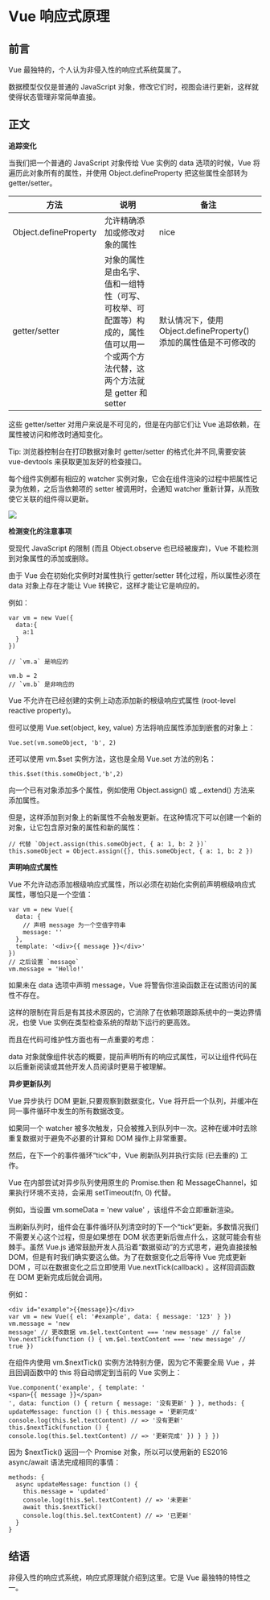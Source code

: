 # Vue 响应式原理

## 前言

Vue 最独特的，个人认为非侵入性的响应式系统莫属了。

数据模型仅仅是普通的 JavaScript 对象，修改它们时，视图会进行更新，这样就使得状态管理非常简单直接。

## 正文

<b>追踪变化</b>

当我们把一个普通的 JavaScript 对象传给 Vue 实例的 data 选项的时候，Vue 将遍历此对象所有的属性，并使用 Object.defineProperty 把这些属性全部转为 getter/setter。

| 方法                  | 说明                                                                                                                              | 备注                                                              |
| --------------------- | --------------------------------------------------------------------------------------------------------------------------------- | ----------------------------------------------------------------- |
| Object.defineProperty | 允许精确添加或修改对象的属性                                                                                                      | nice                                                              |
| getter/setter         | 对象的属性是由名字、值和一组特性（可写、可枚举、可配置等）构成的，属性值可以用一个或两个方法代替，这两个方法就是 getter 和 setter | 默认情况下，使用 Object.defineProperty() 添加的属性值是不可修改的 |

这些 getter/setter 对用户来说是不可见的，但是在内部它们让 Vue 追踪依赖，在属性被访问和修改时通知变化。

Tip: 浏览器控制台在打印数据对象时 getter/setter 的格式化并不同,需要安装 vue-devtools 来获取更加友好的检查接口。

每个组件实例都有相应的 watcher 实例对象，它会在组件渲染的过程中把属性记录为依赖，之后当依赖项的 setter 被调用时，会通知 watcher 重新计算，从而致使它关联的组件得以更新。

<img src="https://00feng00.github.io/img/vue-responsive-principle.png">

<b>检测变化的注意事项</b>

受现代 JavaScript 的限制 (而且 Object.observe 也已经被废弃)，Vue 不能检测到对象属性的添加或删除。

由于 Vue 会在初始化实例时对属性执行 getter/setter 转化过程，所以属性必须在 data 对象上存在才能让 Vue 转换它，这样才能让它是响应的。

例如：

```
var vm = new Vue({
  data:{
    a:1
  }
})

// `vm.a` 是响应的

vm.b = 2
// `vm.b` 是非响应的
```

Vue 不允许在已经创建的实例上动态添加新的根级响应式属性 (root-level reactive property)。

但可以使用 Vue.set(object, key, value) 方法将响应属性添加到嵌套的对象上：

```
Vue.set(vm.someObject, 'b', 2)
```

还可以使用 vm.$set 实例方法，这也是全局 Vue.set 方法的别名：

```
this.$set(this.someObject,'b',2)
```

向一个已有对象添加多个属性，例如使用 Object.assign() 或 \_.extend() 方法来添加属性。

但是，这样添加到对象上的新属性不会触发更新。在这种情况下可以创建一个新的对象，让它包含原对象的属性和新的属性：

```
// 代替 `Object.assign(this.someObject, { a: 1, b: 2 })`
this.someObject = Object.assign({}, this.someObject, { a: 1, b: 2 })

```

<b>声明响应式属性</b>

Vue 不允许动态添加根级响应式属性，所以必须在初始化实例前声明根级响应式属性，哪怕只是一个空值：

```
var vm = new Vue({
  data: {
    // 声明 message 为一个空值字符串
    message: ''
  },
  template: '<div>{{ message }}</div>'
})
// 之后设置 `message`
vm.message = 'Hello!'
```

如果未在 data 选项中声明 message，Vue 将警告你渲染函数正在试图访问的属性不存在。

这样的限制在背后是有其技术原因的，它消除了在依赖项跟踪系统中的一类边界情况，也使 Vue 实例在类型检查系统的帮助下运行的更高效。

而且在代码可维护性方面也有一点重要的考虑：

data 对象就像组件状态的概要，提前声明所有的响应式属性，可以让组件代码在以后重新阅读或其他开发人员阅读时更易于被理解。

<b>异步更新队列</b>

Vue 异步执行 DOM 更新,只要观察到数据变化，Vue 将开启一个队列，并缓冲在同一事件循环中发生的所有数据改变。

如果同一个 watcher 被多次触发，只会被推入到队列中一次。这种在缓冲时去除重复数据对于避免不必要的计算和 DOM 操作上非常重要。

然后，在下一个的事件循环“tick”中，Vue 刷新队列并执行实际 (已去重的) 工作。

Vue 在内部尝试对异步队列使用原生的 Promise.then 和 MessageChannel，如果执行环境不支持，会采用 setTimeout(fn, 0) 代替。

例如，当设置 vm.someData = 'new value' ，该组件不会立即重新渲染。

当刷新队列时，组件会在事件循环队列清空时的下一个“tick”更新。多数情况我们不需要关心这个过程，但是如果想在 DOM 状态更新后做点什么，这就可能会有些棘手。虽然 Vue.js 通常鼓励开发人员沿着“数据驱动”的方式思考，避免直接接触 DOM，但是有时我们确实要这么做。为了在数据变化之后等待 Vue 完成更新 DOM ，可以在数据变化之后立即使用 Vue.nextTick(callback) 。这样回调函数在 DOM 更新完成后就会调用。

例如：

```vue
<div id="example">{{message}}</div>
var vm = new Vue({ el: '#example', data: { message: '123' } }) vm.message = 'new
message' // 更改数据 vm.$el.textContent === 'new message' // false
Vue.nextTick(function () { vm.$el.textContent === 'new message' // true })
```

在组件内使用 vm.$nextTick() 实例方法特别方便，因为它不需要全局 Vue ，并且回调函数中的 this 将自动绑定到当前的 Vue 实例上：

```vue
Vue.component('example', { template: '
<span>{{ message }}</span>
', data: function () { return { message: '没有更新' } }, methods: {
updateMessage: function () { this.message = '更新完成'
console.log(this.$el.textContent) // => '没有更新' this.$nextTick(function () {
console.log(this.$el.textContent) // => '更新完成' }) } } })
```

因为 $nextTick() 返回一个 Promise 对象，所以可以使用新的 ES2016 async/await 语法完成相同的事情：

```
methods: {
  async updateMessage: function () {
    this.message = 'updated'
    console.log(this.$el.textContent) // => '未更新'
    await this.$nextTick()
    console.log(this.$el.textContent) // => '已更新'
  }
}
```

## 结语

非侵入性的响应式系统，响应式原理就介绍到这里。它是 Vue 最独特的特性之一。
